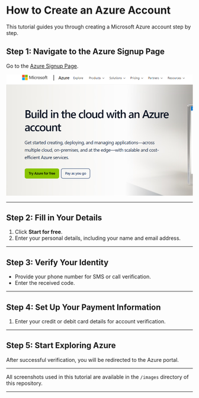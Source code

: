 
# How to Create an Azure Account

This tutorial guides you through creating a Microsoft Azure account step by step.

## Step 1: Navigate to the Azure Signup Page
Go to the [Azure Signup Page](https://azure.microsoft.com/en-us/free/).

![Azure Signup Page](./images/azure-signup-page.png)

---

## Step 2: Fill in Your Details
1. Click **Start for free**.
2. Enter your personal details, including your name and email address.

---

## Step 3: Verify Your Identity
- Provide your phone number for SMS or call verification.
- Enter the received code.

---

## Step 4: Set Up Your Payment Information
1. Enter your credit or debit card details for account verification.
   
---

## Step 5: Start Exploring Azure
After successful verification, you will be redirected to the Azure portal.

---


All screenshots used in this tutorial are available in the `/images` directory of this repository.

---

